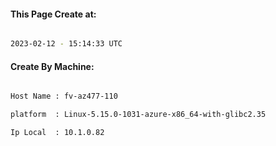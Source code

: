 
   
#### This Page Create at:

```bash

2023-02-12 - 15:14:33 UTC

```

#### Create By Machine:

```bash

Host Name : fv-az477-110

platform  : Linux-5.15.0-1031-azure-x86_64-with-glibc2.35

Ip Local  : 10.1.0.82

```

